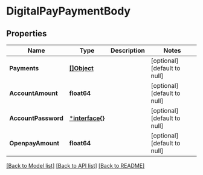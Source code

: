 # DigitalPayPaymentBody

## Properties
Name | Type | Description | Notes
------------ | ------------- | ------------- | -------------
**Payments** | [**[]Object**](.md) |  | [optional] [default to null]
**AccountAmount** | **float64** |  | [optional] [default to null]
**AccountPassword** | [***interface{}**](interface{}.md) |  | [optional] [default to null]
**OpenpayAmount** | **float64** |  | [optional] [default to null]

[[Back to Model list]](../README.md#documentation-for-models) [[Back to API list]](../README.md#documentation-for-api-endpoints) [[Back to README]](../README.md)

